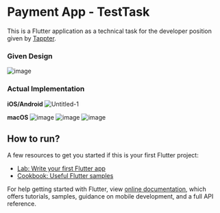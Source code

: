 # Payment App - TestTask

This is a Flutter application as a technical task for the developer position given by [Tappter](https://www.tappter.com/).

### Given Design
![image](https://user-images.githubusercontent.com/24422125/115130959-43f1c500-a009-11eb-94f1-cf88da1ac639.png)

### Actual Implementation
**iOS/Android**
![Untitled-1](https://user-images.githubusercontent.com/24422125/115131536-19eed180-a00e-11eb-8a70-8773585b749b.png)

**macOS**
![image](https://user-images.githubusercontent.com/24422125/115131571-4acf0680-a00e-11eb-9fba-9469bce5eb14.png)
![image](https://user-images.githubusercontent.com/24422125/115131587-633f2100-a00e-11eb-8007-59aa6903fe91.png)
![image](https://user-images.githubusercontent.com/24422125/115131591-69350200-a00e-11eb-866f-0ba17bdcda84.png)



## How to run?

A few resources to get you started if this is your first Flutter project:

- [Lab: Write your first Flutter app](https://flutter.dev/docs/get-started/codelab)
- [Cookbook: Useful Flutter samples](https://flutter.dev/docs/cookbook)

For help getting started with Flutter, view
[online documentation](https://flutter.dev/docs), which offers tutorials,
samples, guidance on mobile development, and a full API reference.
